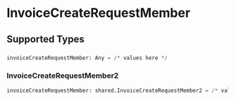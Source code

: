 # InvoiceCreateRequestMember


## Supported Types

### 

```python
invoiceCreateRequestMember: Any = /* values here */
```

### InvoiceCreateRequestMember2

```python
invoiceCreateRequestMember: shared.InvoiceCreateRequestMember2 = /* values here */
```

